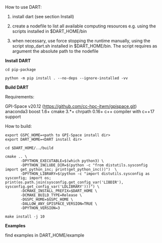 How to use DART:

1) install dart (see section Install)

2) create a nodefile to list all available computing resources e.g. using 
   the scripts installed in $DART_HOME/bin

3) when necessary, use force stopping the runtime manually,
   using the script stop_dart.sh installed in $DART_HOME/bin.
   The script requires as argument the absolute path to the nodefile

**Install DART**

```
cd pip-package

python -m pip install . --no-deps --ignore-installed -vv
```

**Build DART**

Requirements:

GPI-Space v20.12 (https://github.com/cc-hpc-itwm/gpispace.git)
anaconda3
boost 1.6+
cmake 3.*+
chrpath 0.16+
c++ compiler with c++17 support

How to build:
```
export GSPC_HOME=<path to GPI-Space install dir>
export DART_HOME=<DART install dir>

cd $DART_HOME/../build

cmake .. \
       -DPYTHON_EXECUTABLE=$(which python3) \
       -DPYTHON_INCLUDE_DIR=$(python -c "from distutils.sysconfig import get_python_inc; print(get_python_inc())")  \
       -DPYTHON_LIBRARY=$(python -c "import distutils.sysconfig as sysconfig; import os; print(os.path.join(sysconfig.get_config_var('LIBDIR'), sysconfig.get_config_var('LDLIBRARY')))") \
       -DCMAKE_INSTALL_PREFIX=$DART_HOME \
       -DCMAKE_BUILD_TYPE=Release \
       -DGSPC_HOME=$GSPC_HOME \
       -DALLOW_ANY_GPISPACE_VERSION=TRUE \
       -DPYTHON_VERSION=3 

make install -j 10
```
**Examples**

find examples in DART_HOME/example
